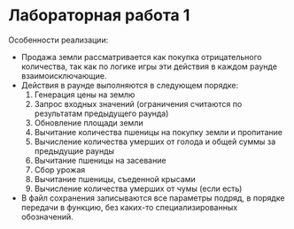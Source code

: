 # Лабораторная работа 1
Особенности реализации:
- Продажа земли рассматривается как покупка отрицательного количества, так как по логике игры эти действия в каждом раунде взаимоисключающие.
- Действия в раунде выполняются в следующем порядке:
  1. Генерация цены на землю
  2. Запрос входных значений (ограничения считаются по результатам предыдущего раунда)
  3. Обновление площади земли
  4. Вычитание количества пшеницы на покупку земли и пропитание
  5. Вычисление количества умерших от голода и общей суммы за предыдущие раунды
  6. Вычитание пшеницы на засевание
  7. Сбор урожая
  8. Вычитание пшеницы, съеденной крысами
  9. Вычисление количества умерших от чумы (если есть)
- В файл сохранения записываются все параметры подряд, в порядке передачи в функцию, без каких-то специализированных обозначений.